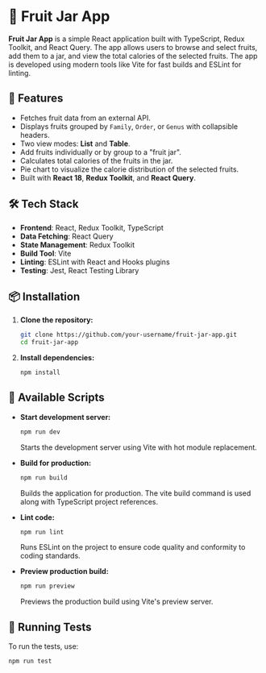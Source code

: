 # 🍎 Fruit Jar App

**Fruit Jar App** is a simple React application built with TypeScript, Redux Toolkit, and React Query. The app allows users to browse and select fruits, add them to a jar, and view the total calories of the selected fruits. The app is developed using modern tools like Vite for fast builds and ESLint for linting.

## 🚀 Features

- Fetches fruit data from an external API.
- Displays fruits grouped by `Family`, `Order`, or `Genus` with collapsible headers.
- Two view modes: **List** and **Table**.
- Add fruits individually or by group to a "fruit jar".
- Calculates total calories of the fruits in the jar.
- Pie chart to visualize the calorie distribution of the selected fruits.
- Built with **React 18**, **Redux Toolkit**, and **React Query**.
  
## 🛠️ Tech Stack

- **Frontend**: React, Redux Toolkit, TypeScript
- **Data Fetching**: React Query
- **State Management**: Redux Toolkit
- **Build Tool**: Vite
- **Linting**: ESLint with React and Hooks plugins
- **Testing**: Jest, React Testing Library

## 📦 Installation

1. **Clone the repository:**

   ```bash
   git clone https://github.com/your-username/fruit-jar-app.git
   cd fruit-jar-app
2. **Install dependencies:**

    ```bash
    npm install

## 🔨 Available Scripts

- **Start development server:**

  ```bash
  npm run dev
  ```
  Starts the development server using Vite with hot module replacement.

- **Build for production:**

  ```bash
  npm run build
  ```
  Builds the application for production. The vite build command is used along with TypeScript project references.

- **Lint code:**

  ```bash
  npm run lint
  ```
  Runs ESLint on the project to ensure code quality and conformity to coding standards.

- **Preview production build:**

  ```bash
  npm run preview
  ```
  Previews the production build using Vite's preview server.

## 🧪 Running Tests

To run the tests, use:

```bash
npm run test
